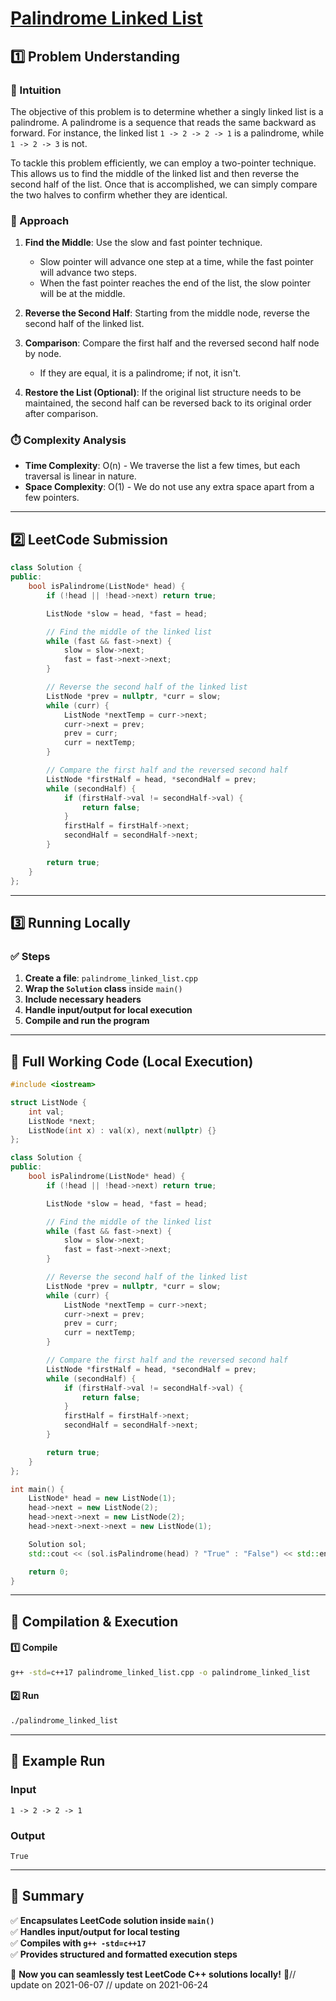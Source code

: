 # **[Palindrome Linked List](https://leetcode.com/problems/palindrome-linked-list/description/)**  

## **1️⃣ Problem Understanding**  
### **📌 Intuition**  
The objective of this problem is to determine whether a singly linked list is a palindrome. A palindrome is a sequence that reads the same backward as forward. For instance, the linked list `1 -> 2 -> 2 -> 1` is a palindrome, while `1 -> 2 -> 3` is not.

To tackle this problem efficiently, we can employ a two-pointer technique. This allows us to find the middle of the linked list and then reverse the second half of the list. Once that is accomplished, we can simply compare the two halves to confirm whether they are identical.

### **🚀 Approach**  
1. **Find the Middle**: Use the slow and fast pointer technique.
   - Slow pointer will advance one step at a time, while the fast pointer will advance two steps.
   - When the fast pointer reaches the end of the list, the slow pointer will be at the middle.

2. **Reverse the Second Half**: Starting from the middle node, reverse the second half of the linked list.

3. **Comparison**: Compare the first half and the reversed second half node by node.
   - If they are equal, it is a palindrome; if not, it isn't.

4. **Restore the List (Optional)**: If the original list structure needs to be maintained, the second half can be reversed back to its original order after comparison.

### **⏱️ Complexity Analysis**  
- **Time Complexity**: O(n) - We traverse the list a few times, but each traversal is linear in nature.
- **Space Complexity**: O(1) - We do not use any extra space apart from a few pointers.

---  

## **2️⃣ LeetCode Submission**  
```cpp
class Solution {
public:
    bool isPalindrome(ListNode* head) {
        if (!head || !head->next) return true;

        ListNode *slow = head, *fast = head;

        // Find the middle of the linked list
        while (fast && fast->next) {
            slow = slow->next;
            fast = fast->next->next;
        }

        // Reverse the second half of the linked list
        ListNode *prev = nullptr, *curr = slow;
        while (curr) {
            ListNode *nextTemp = curr->next;
            curr->next = prev;
            prev = curr;
            curr = nextTemp;
        }

        // Compare the first half and the reversed second half
        ListNode *firstHalf = head, *secondHalf = prev;
        while (secondHalf) {
            if (firstHalf->val != secondHalf->val) {
                return false;
            }
            firstHalf = firstHalf->next;
            secondHalf = secondHalf->next;
        }

        return true;
    }
};
```  

---  

## **3️⃣ Running Locally**  
### **✅ Steps**  
1. **Create a file**: `palindrome_linked_list.cpp`  
2. **Wrap the `Solution` class** inside `main()`  
3. **Include necessary headers**  
4. **Handle input/output for local execution**  
5. **Compile and run the program**  

---  

## **📝 Full Working Code (Local Execution)**  
```cpp
#include <iostream>

struct ListNode {
    int val;
    ListNode *next;
    ListNode(int x) : val(x), next(nullptr) {}
};

class Solution {
public:
    bool isPalindrome(ListNode* head) {
        if (!head || !head->next) return true;

        ListNode *slow = head, *fast = head;

        // Find the middle of the linked list
        while (fast && fast->next) {
            slow = slow->next;
            fast = fast->next->next;
        }

        // Reverse the second half of the linked list
        ListNode *prev = nullptr, *curr = slow;
        while (curr) {
            ListNode *nextTemp = curr->next;
            curr->next = prev;
            prev = curr;
            curr = nextTemp;
        }

        // Compare the first half and the reversed second half
        ListNode *firstHalf = head, *secondHalf = prev;
        while (secondHalf) {
            if (firstHalf->val != secondHalf->val) {
                return false;
            }
            firstHalf = firstHalf->next;
            secondHalf = secondHalf->next;
        }

        return true;
    }
};

int main() {
    ListNode* head = new ListNode(1);
    head->next = new ListNode(2);
    head->next->next = new ListNode(2);
    head->next->next->next = new ListNode(1);

    Solution sol;
    std::cout << (sol.isPalindrome(head) ? "True" : "False") << std::endl;

    return 0;
}
```  

---  

## **🔧 Compilation & Execution**  
#### **1️⃣ Compile**  
```bash
g++ -std=c++17 palindrome_linked_list.cpp -o palindrome_linked_list
```  

#### **2️⃣ Run**  
```bash
./palindrome_linked_list
```  

---  

## **🎯 Example Run**  
### **Input**  
```
1 -> 2 -> 2 -> 1
```  
### **Output**  
```
True
```  

---  

## **📌 Summary**  
✅ **Encapsulates LeetCode solution inside `main()`**  
✅ **Handles input/output for local testing**  
✅ **Compiles with `g++ -std=c++17`**  
✅ **Provides structured and formatted execution steps**  

🚀 **Now you can seamlessly test LeetCode C++ solutions locally!** 🚀// update on 2021-06-07
// update on 2021-06-24
